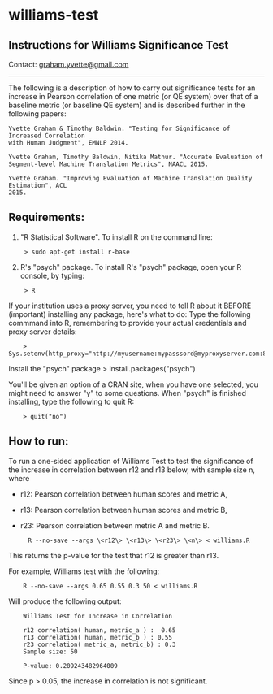 # williams-test

Instructions for Williams Significance Test
-----------------------------------------------------------------------------------

Contact: graham.yvette@gmail.com

-----------------------------------------------------------------------------------

The following is a description of how to carry out significance tests for an
increase in Pearson correlation of one metric (or QE system) over that of a baseline 
metric (or baseline QE system) and is described further in the following papers:

    Yvette Graham & Timothy Baldwin. "Testing for Significance of Increased Correlation 
    with Human Judgment", EMNLP 2014.

    Yvette Graham, Timothy Baldwin, Nitika Mathur. "Accurate Evaluation of
    Segment-level Machine Translation Metrics", NAACL 2015.

    Yvette Graham. "Improving Evaluation of Machine Translation Quality Estimation", ACL
    2015.

Requirements:
--------------------

1. "R Statistical Software". To install R on the command line:

        > sudo apt-get install r-base

2. R's "psych" package. To install R's "psych" package, open your R console, by typing: 
    
        > R

If your institution uses a proxy server, you need to tell R about it BEFORE (important)
installing any package, here's what to do: Type the following commmand into R, 
remembering to provide your actual credentials and proxy server details:

        > Sys.setenv(http_proxy="http://myusername:mypasssord@myproxyserver.com:8080/")
      
Install the "psych" package
        > install.packages("psych")

You'll be given an option of a CRAN site, when you have one selected, you
might need to answer "y" to some questions. When "psych" is finished
installing, type the following to quit R:

        > quit("no")


How to run:
--------------------

To run a one-sided application of Williams Test to test the significance of the 
increase in correlation between r12 and r13 below, with sample size n, where
- r12: Pearson correlation between human scores and metric A, 
- r13: Pearson correlation between human scores and metric B,
- r23: Pearson correlation between metric A and metric B. 

        R --no-save --args \<r12\> \<r13\> \<r23\> \<n\> < williams.R

This returns the p-value for the test that r12 is greater than r13.

For example, Williams test with the following:

        R --no-save --args 0.65 0.55 0.3 50 < williams.R

Will produce the following output:

        Williams Test for Increase in Correlation 

        r12 correlation( human, metric_a ) :  0.65 
        r13 correlation( human, metric_b ) : 0.55 
        r23 correlation( metric_a, metric_b) : 0.3 
        Sample size: 50 

        P-value: 0.209243482964009 

Since p > 0.05, the increase in correlation is not significant. 
